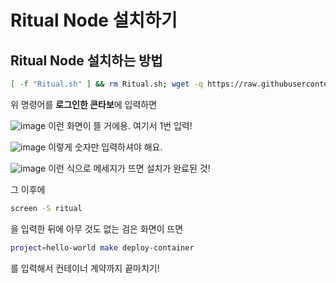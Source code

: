 # Ritual Node 설치하기

## Ritual Node 설치하는 방법
```bash
[ -f "Ritual.sh" ] && rm Ritual.sh; wget -q https://raw.githubusercontent.com/byonjuk/Ritual_Node/main/Ritual.sh && chmod +x Ritual.sh && ./Ritual.sh
```
위 명령어를 **로그인한 콘타보**에 입력하면

![image](https://github.com/user-attachments/assets/5c37541e-0ed0-4a0d-a384-938f1fc5cb7b)
이런 화면이 뜰 거에용. 여기서 1번 입력!

![image](https://github.com/user-attachments/assets/7f6fad66-14e0-447a-b5af-53f5d4a8501f)
이렇게 숫자만 입력하셔야 해요.

![image](https://github.com/user-attachments/assets/3c742c16-6062-4664-9ed3-ee863478410f)
이런 식으로 메세지가 뜨면 설치가 완료된 것!

그 이후에
```bash
screen -S ritual
```
을 입력한 뒤에 아무 것도 없는 검은 화면이 뜨면
```bash
project=hello-world make deploy-container
```
를 입력해서 컨테이너 계약까지 끝마치기!
